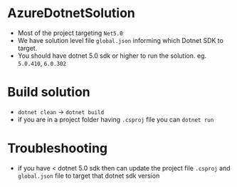# AzureDotnetSolution

- Most of the project targeting `Net5.0`
- We have solution level file `global.json` informing which Dotnet SDK to target.
- You should have dotnet 5.0 sdk or higher to run the solution. eg. `5.0.410`, `6.0.302`


# Build solution

- `dotnet clean` -> `dotnet build` 
- if you are in a project folder having `.csproj` file you can `dotnet run`


# Troubleshooting

- if you have < dotnet 5.0 sdk then can update the project file `.csproj` and `global.json` file to target that dotnet sdk version